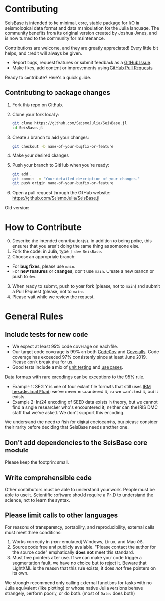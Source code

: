 # Contributing

SeisBase is intended to be minimal, core, stable package for I/O in seismological data format and data manipulation for the Julia language. The community benefits from its original version created by Joshua Jones, and is now turned to the community for maintenance.

Contributions are welcome, and they are greatly appreciated! Every little bit helps, and credit will always be given.

- Report bugs, request features or submit feedback as a [GitHub Issue](https://docs.github.com/en/issues/tracking-your-work-with-issues/about-issues).
- Make fixes, add content or improvements using [GitHub Pull Requests](https://docs.github.com/en/github/collaborating-with-issues-and-pull-requests/about-pull-requests)

Ready to contribute? Here's a quick guide.


## Contributing to package changes


1. Fork this repo on GitHub.

2. Clone your fork locally:

    ```sh
    git clone https://github.com/SeismoJulia/SeisBase.jl
    cd SeisBase.jl
    ```

3. Create a branch to add your changes:

    ```sh
    git checkout -b name-of-your-bugfix-or-feature
    ```

4. Make your desired changes 


5. Push your branch to GitHub when you're ready:

    ```sh
    git add .
    git commit -m "Your detailed description of your changes."
    git push origin name-of-your-bugfix-or-feature
    ```

6. Open a pull request through the GitHub website: https://github.com/SeismoJulia/SeisBase.jl


Old version:

# **How to Contribute**
0. Describe the intended contribution(s). In addition to being polite, this ensures that you aren't doing the same thing as someone else.
1. Fork the code: in Julia, type `] dev SeisBase`.
2. Choose an appropriate branch:
  - For **bug fixes**, please use `main`.
  - For **new features** or **changes**, don't use `main`. Create a new branch or push to `dev`.
3. When ready to submit, push to your fork (please, not to `main`) and submit a Pull Request (please, not to `main`).
4. Please wait while we review the request.

# **General Rules**

## **Include tests for new code**
* We expect at least 95% code coverage on each file.
* Our target code coverage is 99% on both [CodeCov](https://codecov.io/gh/jpjones76/SeisBase.jl) and [Coveralls](https://coveralls.io/github/jpjones76/SeisBase.jl?branch=main). Code coverage has exceeded 97% consistenly since at least June 2019. Please don't break that for us.
* Good tests include a mix of [unit testing](https://en.wikipedia.org/wiki/Unit_testing) and [use cases](https://en.wikipedia.org/wiki/Use_case).

Data formats with rare encodings can be exceptions to the 95% rule.
* Example 1: SEG Y is one of four extant file formats that still uses [IBM hexadecimal Float](https://en.wikipedia.org/wiki/IBM_hexadecimal_floating_point); we've never encountered it, so we can't test it, but it exists.
* Example 2: Int24 encoding of SEED data exists in theory, but we cannot find a single researcher who's encountered it; neither can the IRIS DMC staff that we've asked. We don't support this encoding.

We understand the need to fish for digital coelocanths, but please consider
their rarity before deciding that SeisBase needs another one.

## **Don't add dependencies to the SeisBase core module**
Please keep the footprint small.

## **Write comprehensible code**
Other contributors must be able to understand your work. People must be able to
use it. Scientific software should require a Ph.D to understand the science, not
to learn the syntax.

## Please limit calls to other languages
For reasons of transparency, portability, and reproducibility, external calls must meet three conditions:
1. Works correctly in (non-emulated) Windows, Linux, and Mac OS.
1. Source code free and publicly available. "Please contact the author for the source code" emphatically **does not** meet this standard.
1. Must free pointers after use. If we can make your code trigger a segmentation fault, we have no choice but to reject it. Beware that LightXML is the reason that this rule exists; it does *not* free pointers on its own.

We strongly recommend only calling external functions for tasks with no Julia equivalent (like plotting) or whose native Julia versions behave strangely, perform poorly, or do both. (most of `Dates` does both)
